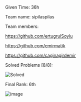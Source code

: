 Given Time: 36h

Team name: sipilaspilas

Team members:

https://github.com/ertugrulSoylu

https://github.com/emirmatik

https://github.com/caginagirdemir

Solved Problems [8/8]:

![Solved](https://user-images.githubusercontent.com/75154294/167315413-9b3207ab-e893-42c7-a13f-17db16a22e9e.png)

Final Rank: 6th

![image](https://user-images.githubusercontent.com/75154294/167315616-62ec119d-999a-4476-b61c-f03b1eb28ef6.png)
